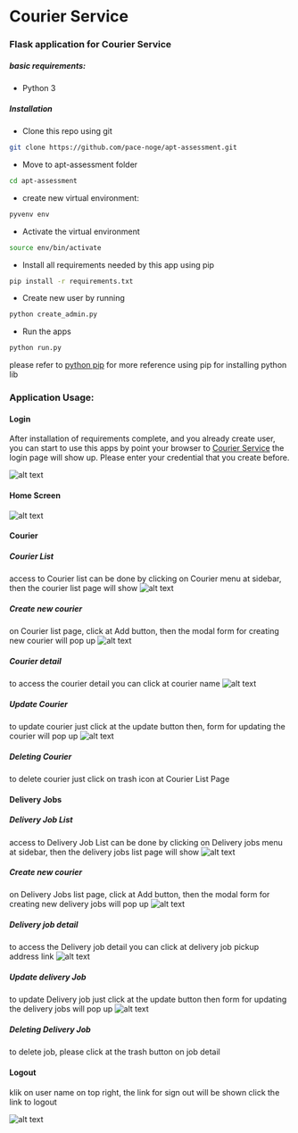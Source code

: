 # Courier Service
### Flask application for Courier Service

##### basic requirements:
* Python 3

##### Installation
* Clone this repo using git
```bash
git clone https://github.com/pace-noge/apt-assessment.git
```
* Move to apt-assessment folder
```bash
cd apt-assessment
```
* create new virtual environment:
```bash
pyvenv env
```
* Activate the virtual environment
```bash
source env/bin/activate
```
* Install all requirements needed by this app using pip
```bash
pip install -r requirements.txt
```
* Create new user by running
```bash
python create_admin.py
```
* Run the apps
```bash
python run.py
```

please refer to [python pip](https://docs.python.org/3/tutorial/venv.html) for more reference using pip for installing python lib


### Application Usage:

#### Login

After installation of requirements complete, and you already create user, you can start to use this apps by point your browser to [Courier Service](http://localhost:5000/) the login page will show up. Please enter your credential that you create before.

![alt text](https://raw.githubusercontent.com/pace-noge/apt-assessment/master/docs/login_page.png 'Login Page')

#### Home Screen
![alt text](https://raw.githubusercontent.com/pace-noge/apt-assessment/master/docs/home.png 'home screen')

#### Courier

##### Courier List
access to Courier list can be done by clicking on Courier menu at sidebar, then the courier list page will show
![alt text](https://raw.githubusercontent.com/pace-noge/apt-assessment/master/docs/courier_list.png 'courier list')

##### Create new courier
on Courier list page, click at Add button, then the modal form for creating new courier will pop up
![alt text](https://raw.githubusercontent.com/pace-noge/apt-assessment/master/docs/new_courier.png 'New Courier')

##### Courier detail
to access the courier detail you can click at courier name
![alt text](https://raw.githubusercontent.com/pace-noge/apt-assessment/master/docs/courier_detail.png 'Courier Detail')

##### Update Courier
to update courier just click at the update button then, form for updating the courier will pop up
![alt text](https://raw.githubusercontent.com/pace-noge/apt-assessment/master/docs/update_courier.png 'Update Courier')

##### Deleting Courier
to delete courier just click on trash icon at Courier List Page

#### Delivery Jobs
##### Delivery Job List
access to Delivery Job List can be done by clicking on Delivery jobs menu at sidebar, then the delivery jobs list page will show
![alt text](https://raw.githubusercontent.com/pace-noge/apt-assessment/master/docs/dj_lists.png 'Delivery jobs list')

##### Create new courier
on Delivery Jobs list page, click at Add button, then the modal form for creating new delivery jobs will pop up
![alt text](https://raw.githubusercontent.com/pace-noge/apt-assessment/master/docs/new_dj.png 'New Jobs')

##### Delivery job detail
to access the Delivery job detail you can click at delivery job pickup address link
![alt text](https://raw.githubusercontent.com/pace-noge/apt-assessment/master/docs/dj_detail.png 'Delivery jobs Detail')

##### Update delivery Job
to update Delivery job just click at the update button then form for updating the delivery jobs will pop up
![alt text](https://raw.githubusercontent.com/pace-noge/apt-assessment/master/docs/update_dj.png 'Update Job')

##### Deleting Delivery Job
to delete job, please click at the trash button on job detail

#### Logout
klik on user name on top right, the link for sign out will be shown click the link to logout

![alt text](https://raw.githubusercontent.com/pace-noge/apt-assessment/master/docs/logout.png 'Logout')